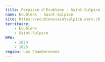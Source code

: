 ```yaml
---
title: Paroisse d'Ecublens - Saint-Sulpice
name: Ecublens - Saint-Sulpice
site: https://ecublenssaintsulpice.eerv.ch
territoire:
    - Ecublens
    - Saint-Sulpice
NPA:
    - 1024
    - 1025
region: Les Chamberonnes
---
```

